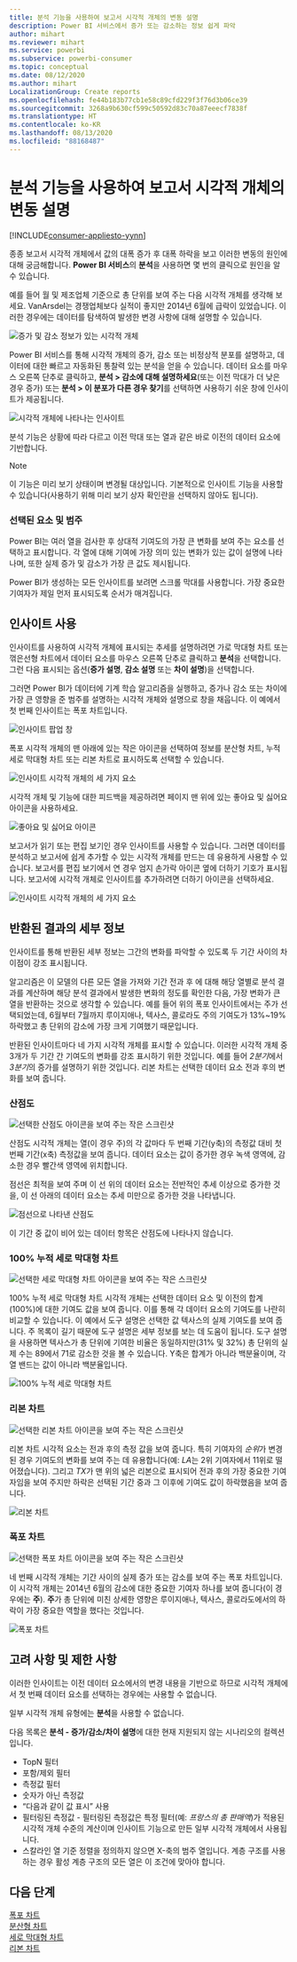 ```yaml
---
title: 분석 기능을 사용하여 보고서 시각적 개체의 변동 설명
description: Power BI 서비스에서 증가 또는 감소하는 정보 쉽게 파악
author: mihart
ms.reviewer: mihart
ms.service: powerbi
ms.subservice: powerbi-consumer
ms.topic: conceptual
ms.date: 08/12/2020
ms.author: mihart
LocalizationGroup: Create reports
ms.openlocfilehash: fe44b183b77cb1e58c89cfd229f3f76d3b06ce39
ms.sourcegitcommit: 3268a9b630cf599c50592d83c70a87eeecf7838f
ms.translationtype: HT
ms.contentlocale: ko-KR
ms.lasthandoff: 08/13/2020
ms.locfileid: "88168487"
---
```

# <a name="use-the-analyze-feature-to-explain-fluctuations-in-report-visuals"></a>분석 기능을 사용하여 보고서 시각적 개체의 변동 설명

[!INCLUDE[consumer-appliesto-yynn](../includes/consumer-appliesto-yynn.md)]

종종 보고서 시각적 개체에서 값의 대폭 증가 후 대폭 하락을 보고 이러한 변동의 원인에 대해 궁금해합니다. **Power BI 서비스**의 **분석**을 사용하면 몇 번의 클릭으로 원인을 알 수 있습니다.

예를 들어 월 및 제조업체 기준으로 총 단위를 보여 주는 다음 시각적 개체를 생각해 보세요.   VanArsdel는 경쟁업체보다 실적이 좋지만 2014년 6월에 급락이 있었습니다. 이러한 경우에는 데이터를 탐색하여 발생한 변경 사항에 대해 설명할 수 있습니다. 

![증가 및 감소 정보가 있는 시각적 개체](media/end-user-analyze-visuals/power-bi-line-chart.png)

Power BI 서비스를 통해 시각적 개체의 증가, 감소 또는 비정상적 분포를 설명하고, 데이터에 대한 빠르고 자동화된 통찰력 있는 분석을 얻을 수 있습니다. 데이터 요소를 마우스 오른쪽 단추로 클릭하고, **분석 > 감소에 대해 설명하세요**(또는 이전 막대가 더 낮은 경우 증가) 또는 **분석 > 이 분포가 다른 경우 찾기**를 선택하면 사용하기 쉬운 창에 인사이트가 제공됩니다.

![시각적 개체에 나타나는 인사이트](media/end-user-analyze-visuals/power-bi-decrease.png)

분석 기능은 상황에 따라 다르고 이전 막대 또는 열과 같은 바로 이전의 데이터 요소에 기반합니다.

> [!NOTE]
> 이 기능은 미리 보기 상태이며 변경될 대상입니다. 기본적으로 인사이트 기능을 사용할 수 있습니다(사용하기 위해 미리 보기 상자 확인란을 선택하지 않아도 됩니다).

### <a name="which-factors-and-categories-are-chosen"></a>선택된 요소 및 범주

Power BI는 여러 열을 검사한 후 상대적 기여도의 가장 큰 변화를 보여 주는 요소를 선택하고 표시합니다. 각 열에 대해 기여에 가장 의미 있는 변화가 있는 값이 설명에 나타나며, 또한 실제 증가 및 감소가 가장 큰 값도 제시됩니다.

Power BI가 생성하는 모든 인사이트를 보려면 스크롤 막대를 사용합니다. 가장 중요한 기여자가 제일 먼저 표시되도록 순서가 매겨집니다. 

## <a name="using-insights"></a>인사이트 사용
인사이트를 사용하여 시각적 개체에 표시되는 추세를 설명하려면 가로 막대형 차트 또는 꺾은선형 차트에서 데이터 요소를 마우스 오른쪽 단추로 클릭하고 **분석**을 선택합니다. 그런 다음 표시되는 옵션(**증가 설명**, **감소 설명** 또는 **차이 설명**)을 선택합니다.

그러면 Power BI가 데이터에 기계 학습 알고리즘을 실행하고, 증가나 감소 또는 차이에 가장 큰 영향을 준 범주를 설명하는 시각적 개체와 설명으로 창을 채웁니다.  이 예에서 첫 번째 인사이트는 폭포 차트입니다.

![인사이트 팝업 창](media/end-user-analyze-visuals/power-bi-insight.png)

폭포 시각적 개체의 맨 아래에 있는 작은 아이콘을 선택하여 정보를 분산형 차트, 누적 세로 막대형 차트 또는 리본 차트로 표시하도록 선택할 수 있습니다.

![인사이트 시각적 개체의 세 가지 요소](media/end-user-analyze-visuals/power-bi-options.png)

시각적 개체 및 기능에 대한 피드백을 제공하려면 페이지 맨 위에 있는 좋아요 및 싫어요 아이콘을 사용하세요.   

![좋아요 및 싫어요 아이콘](media/end-user-analyze-visuals/power-bi-thumbs.png)


보고서가 읽기 또는 편집 보기인 경우 인사이트를 사용할 수 있습니다. 그러면 데이터를 분석하고 보고서에 쉽게 추가할 수 있는 시각적 개체를 만드는 데 유용하게 사용할 수 있습니다. 보고서를 편집 보기에서 연 경우 엄지 손가락 아이콘 옆에 더하기 기호가 표시됩니다. 보고서에 시각적 개체로 인사이트를 추가하려면 더하기 아이콘을 선택하세요. 

![인사이트 시각적 개체의 세 가지 요소](media/end-user-analyze-visuals/power-bi-add-visual.png)

## <a name="details-of-the-results-returned"></a>반환된 결과의 세부 정보

인사이트를 통해 반환된 세부 정보는 그간의 변화를 파악할 수 있도록 두 기간 사이의 차이점이 강조 표시됩니다.  

알고리즘은 이 모델의 다른 모든 열을 가져와 기간 전과 후 에 대해 해당 열별로 분석 결과를 계산하며 해당 분석 결과에서 발생한 변화의 정도를 확인한 다음, 가장 변화가 큰 열을 반환하는 것으로 생각할 수 있습니다. 예를 들어 위의 폭포 인사이트에서는 주가 선택되었는데, 6월부터 7월까지 루이지애나, 텍사스, 콜로라도 주의 기여도가 13%~19% 하락했고 총 단위의 감소에 가장 크게 기여했기 때문입니다.  

반환된 인사이트마다 네 가지 시각적 개체를 표시할 수 있습니다. 이러한 시각적 개체 중 3개가 두 기간 간 기여도의 변화를 강조 표시하기 위한 것입니다. 예를 들어 *2분기*에서 *3분기*의 증가를 설명하기 위한 것입니다. 리본 차트는 선택한 데이터 요소 전과 후의 변화를 보여 줍니다.

### <a name="the-scatter-plot"></a>산점도

![선택한 산점도 아이콘을 보여 주는 작은 스크린샷](media/end-user-analyze-visuals/power-bi-scatter-icon.png)

산점도 시각적 개체는 열(이 경우 주)의 각 값마다 두 번째 기간(y축)의 측정값 대비 첫 번째 기간(x축) 측정값을 보여 줍니다. 데이터 요소는 값이 증가한 경우 녹색 영역에, 감소한 경우 빨간색 영역에 위치합니다. 

점선은 최적을 보여 주며 이 선 위의 데이터 요소는 전반적인 추세 이상으로 증가한 것을, 이 선 아래의 데이터 요소는 추세 미만으로 증가한 것을 나타냅니다.  

![점선으로 나타낸 산점도](media/end-user-analyze-visuals/power-bi-scatter.png)

이 기간 중 값이 비어 있는 데이터 항목은 산점도에 나타나지 않습니다.

### <a name="the-100-stacked-column-chart"></a>100% 누적 세로 막대형 차트

![선택한 세로 막대형 차트 아이콘을 보여 주는 작은 스크린샷](media/end-user-analyze-visuals/power-bi-column-icon.png)

100% 누적 세로 막대형 차트 시각적 개체는 선택한 데이터 요소 및 이전의 합계(100%)에 대한 기여도 값을 보여 줍니다. 이를 통해 각 데이터 요소의 기여도를 나란히 비교할 수 있습니다. 이 예에서 도구 설명은 선택한 값 텍사스의 실제 기여도를 보여 줍니다. 주 목록이 길기 때문에 도구 설명은 세부 정보를 보는 데 도움이 됩니다. 도구 설명을 사용하면 텍사스가 총 단위에 기여한 비율은 동일하지만(31% 및 32%) 총 단위의 실제 수는 89에서 71로 감소한 것을 볼 수 있습니다. Y축은 합계가 아니라 백분율이며, 각 열 밴드는 값이 아니라 백분율입니다. 

![100% 누적 세로 막대형 차트](media/end-user-analyze-visuals/power-bi-stacked.png)

### <a name="the-ribbon-chart"></a>리본 차트

![선택한 리본 차트 아이콘을 보여 주는 작은 스크린샷](media/end-user-analyze-visuals/power-bi-ribbon-icon.png)

리본 차트 시각적 요소는 전과 후의 측정 값을 보여 줍니다. 특히 기여자의 *순위*가 변경된 경우 기여도의 변화를 보여 주는 데 유용합니다(예: *LA*는 2위 기여자에서 11위로 떨어졌습니다).  그리고 *TX*가 맨 위의 넓은 리본으로 표시되어 전과 후의 가장 중요한 기여자임을 보여 주지만 하락은 선택된 기간 중과 그 이후에 기여도 값이 하락했음을 보여 줍니다.

![리본 차트](media/end-user-analyze-visuals/power-bi-ribbon-tooltip.png)

### <a name="the-waterfall-chart"></a>폭포 차트

![선택한 폭포 차트 아이콘을 보여 주는 작은 스크린샷](media/end-user-analyze-visuals/power-bi-waterfall-icon.png)

네 번째 시각적 개체는 기간 사이의 실제 증가 또는 감소를 보여 주는 폭포 차트입니다. 이 시각적 개체는 2014년 6월의 감소에 대한 중요한 기여자 하나를 보여 줍니다(이 경우에는 **주**). **주**가 총 단위에 미친 상세한 영향은 루이지애나, 텍사스, 콜로라도에서의 하락이 가장 중요한 역할을 했다는 것입니다.      

![폭포 차트](media/end-user-analyze-visuals/power-bi-insight.png)


 



## <a name="considerations-and-limitations"></a>고려 사항 및 제한 사항
이러한 인사이트는 이전 데이터 요소에서의 변경 내용을 기반으로 하므로 시각적 개체에서 첫 번째 데이터 요소를 선택하는 경우에는 사용할 수 없습니다. 

일부 시각적 개체 유형에는 **분석**을 사용할 수 없습니다. 

다음 목록은 **분석 - 증가/감소/차이 설명**에 대한 현재 지원되지 않는 시나리오의 컬렉션입니다.

* TopN 필터
* 포함/제외 필터
* 측정값 필터
* 숫자가 아닌 측정값
* “다음과 같이 값 표시” 사용
* 필터링된 측정값 - 필터링된 측정값은 특정 필터(예: *프랑스의 총 판매액*)가 적용된 시각적 개체 수준의 계산이며 인사이트 기능으로 만든 일부 시각적 개체에서 사용됩니다.
* 스칼라인 열 기준 정렬을 정의하지 않으면 X-축의 범주 열입니다. 계층 구조를 사용하는 경우 활성 계층 구조의 모든 열은 이 조건에 맞아야 합니다.


## <a name="next-steps"></a>다음 단계
[폭포 차트](../visuals/power-bi-visualization-waterfall-charts.md)    
[분산형 차트](../visuals/power-bi-visualization-scatter.md)    
[세로 막대형 차트](../visuals/power-bi-report-visualizations.md)    
[리본 차트](../visuals/desktop-ribbon-charts.md)
